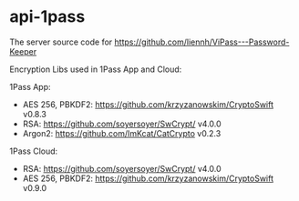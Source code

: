 # api-1pass

The server source code for https://github.com/liennh/ViPass---Password-Keeper

Encryption Libs used in 1Pass App and Cloud:

1Pass App:
- AES 256, PBKDF2:           https://github.com/krzyzanowskim/CryptoSwift           v0.8.3
- RSA:      https://github.com/soyersoyer/SwCrypt/        v4.0.0
- Argon2:   https://github.com/ImKcat/CatCrypto          v0.2.3

1Pass Cloud:
- RSA:      https://github.com/soyersoyer/SwCrypt/        v4.0.0
- AES 256, PBKDF2:           https://github.com/krzyzanowskim/CryptoSwift           v0.9.0